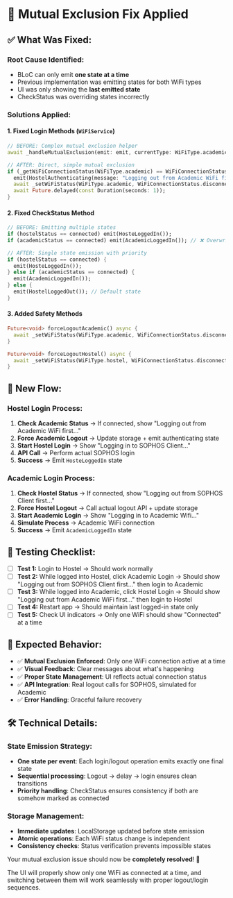 # 🔧 Mutual Exclusion Fix Applied

## ✅ **What Was Fixed:**

### **Root Cause Identified:**
- BLoC can only emit **one state at a time**
- Previous implementation was emitting states for both WiFi types
- UI was only showing the **last emitted state**
- CheckStatus was overriding states incorrectly

### **Solutions Applied:**

#### **1. Fixed Login Methods (`WiFiService`)**
```dart
// BEFORE: Complex mutual exclusion helper
await _handleMutualExclusion(emit: emit, currentType: WiFiType.academic);

// AFTER: Direct, simple mutual exclusion
if (_getWiFiConnectionStatus(WiFiType.academic) == WiFiConnectionStatus.connected) {
  emit(HostelAuthenticating(message: "Logging out from Academic WiFi first..."));
  await _setWiFiStatus(WiFiType.academic, WiFiConnectionStatus.disconnected);
  await Future.delayed(const Duration(seconds: 1));
}
```

#### **2. Fixed CheckStatus Method**
```dart
// BEFORE: Emitting multiple states
if (hostelStatus == connected) emit(HosteLoggedIn());
if (academicStatus == connected) emit(AcademicLoggedIn()); // ❌ Overwrites previous

// AFTER: Single state emission with priority
if (hostelStatus == connected) {
  emit(HosteLoggedIn());
} else if (academicStatus == connected) {
  emit(AcademicLoggedIn());
} else {
  emit(HostelLoggedOut()); // Default state
}
```

#### **3. Added Safety Methods**
```dart
Future<void> forceLogoutAcademic() async {
  await _setWiFiStatus(WiFiType.academic, WiFiConnectionStatus.disconnected);
}

Future<void> forceLogoutHostel() async {
  await _setWiFiStatus(WiFiType.hostel, WiFiConnectionStatus.disconnected);
}
```

## 🔄 **New Flow:**

### **Hostel Login Process:**
1. **Check Academic Status** → If connected, show "Logging out from Academic WiFi first..."
2. **Force Academic Logout** → Update storage + emit authenticating state
3. **Start Hostel Login** → Show "Logging in to SOPHOS Client..."
4. **API Call** → Perform actual SOPHOS login
5. **Success** → Emit `HosteLoggedIn` state

### **Academic Login Process:**
1. **Check Hostel Status** → If connected, show "Logging out from SOPHOS Client first..."
2. **Force Hostel Logout** → Call actual logout API + update storage
3. **Start Academic Login** → Show "Logging in to Academic Wifi..."
4. **Simulate Process** → Academic WiFi connection
5. **Success** → Emit `AcademicLoggedIn` state

## 🎯 **Testing Checklist:**

- [ ] **Test 1:** Login to Hostel → Should work normally
- [ ] **Test 2:** While logged into Hostel, click Academic Login → Should show "Logging out from SOPHOS Client first..." then login to Academic
- [ ] **Test 3:** While logged into Academic, click Hostel Login → Should show "Logging out from Academic WiFi first..." then login to Hostel
- [ ] **Test 4:** Restart app → Should maintain last logged-in state only
- [ ] **Test 5:** Check UI indicators → Only one WiFi should show "Connected" at a time

## 🚀 **Expected Behavior:**

- ✅ **Mutual Exclusion Enforced**: Only one WiFi connection active at a time
- ✅ **Visual Feedback**: Clear messages about what's happening
- ✅ **Proper State Management**: UI reflects actual connection status
- ✅ **API Integration**: Real logout calls for SOPHOS, simulated for Academic
- ✅ **Error Handling**: Graceful failure recovery

## 🛠️ **Technical Details:**

### **State Emission Strategy:**
- **One state per event**: Each login/logout operation emits exactly one final state
- **Sequential processing**: Logout → delay → login ensures clean transitions
- **Priority handling**: CheckStatus ensures consistency if both are somehow marked as connected

### **Storage Management:**
- **Immediate updates**: LocalStorage updated before state emission
- **Atomic operations**: Each WiFi status change is independent
- **Consistency checks**: Status verification prevents impossible states

Your mutual exclusion issue should now be **completely resolved**! 🎉

The UI will properly show only one WiFi as connected at a time, and switching between them will work seamlessly with proper logout/login sequences.
